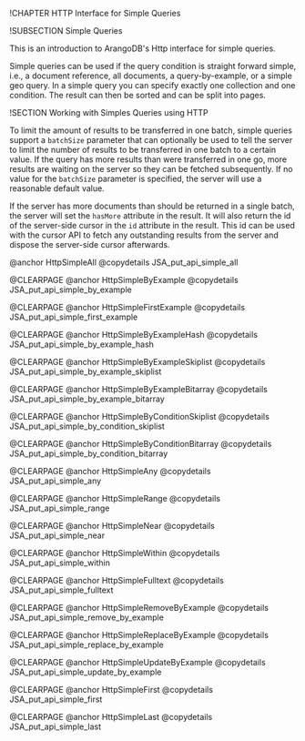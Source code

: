 !CHAPTER HTTP Interface for Simple Queries

!SUBSECTION Simple Queries

This is an introduction to ArangoDB's Http interface for simple queries.

Simple queries can be used if the query condition is straight forward simple,
i.e., a document reference, all documents, a query-by-example, or a simple geo
query. In a simple query you can specify exactly one collection and one
condition. The result can then be sorted and can be split into pages.

!SECTION Working with Simples Queries using HTTP

To limit the amount of results to be transferred in one batch, simple queries
support a `batchSize` parameter that can optionally be used to tell the server
to limit the number of results to be transferred in one batch to a certain
value. If the query has more results than were transferred in one go, more
results are waiting on the server so they can be fetched subsequently. If no
value for the `batchSize` parameter is specified, the server will use a
reasonable default value.

If the server has more documents than should be returned in a single batch, the
server will set the `hasMore` attribute in the result. It will also return the
id of the server-side cursor in the `id` attribute in the result.  This id can
be used with the cursor API to fetch any outstanding results from the server and
dispose the server-side cursor afterwards.

@anchor HttpSimpleAll
@copydetails JSA_put_api_simple_all

@CLEARPAGE
@anchor HttpSimpleByExample
@copydetails JSA_put_api_simple_by_example

@CLEARPAGE
@anchor HttpSimpleFirstExample
@copydetails JSA_put_api_simple_first_example

@CLEARPAGE
@anchor HttpSimpleByExampleHash
@copydetails JSA_put_api_simple_by_example_hash

@CLEARPAGE
@anchor HttpSimpleByExampleSkiplist
@copydetails JSA_put_api_simple_by_example_skiplist

@CLEARPAGE
@anchor HttpSimpleByExampleBitarray
@copydetails JSA_put_api_simple_by_example_bitarray

@CLEARPAGE
@anchor HttpSimpleByConditionSkiplist
@copydetails JSA_put_api_simple_by_condition_skiplist

@CLEARPAGE
@anchor HttpSimpleByConditionBitarray
@copydetails JSA_put_api_simple_by_condition_bitarray

@CLEARPAGE
@anchor HttpSimpleAny
@copydetails JSA_put_api_simple_any

@CLEARPAGE
@anchor HttpSimpleRange
@copydetails JSA_put_api_simple_range

@CLEARPAGE
@anchor HttpSimpleNear
@copydetails JSA_put_api_simple_near

@CLEARPAGE
@anchor HttpSimpleWithin
@copydetails JSA_put_api_simple_within

@CLEARPAGE
@anchor HttpSimpleFulltext
@copydetails JSA_put_api_simple_fulltext

@CLEARPAGE
@anchor HttpSimpleRemoveByExample
@copydetails JSA_put_api_simple_remove_by_example

@CLEARPAGE
@anchor HttpSimpleReplaceByExample
@copydetails JSA_put_api_simple_replace_by_example

@CLEARPAGE
@anchor HttpSimpleUpdateByExample
@copydetails JSA_put_api_simple_update_by_example

@CLEARPAGE
@anchor HttpSimpleFirst
@copydetails JSA_put_api_simple_first

@CLEARPAGE
@anchor HttpSimpleLast
@copydetails JSA_put_api_simple_last

